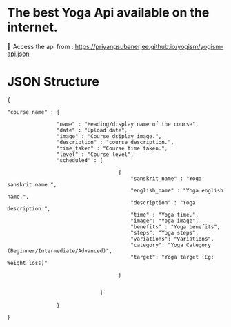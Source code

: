 # The best Yoga Api available on the internet.

🚀 Access the api from : https://priyangsubanerjee.github.io/yogism/yogism-api.json

# JSON Structure

    {

    "course name" : {

                    "name" : "Heading/display name of the course",
                    "date" : "Upload date",
                    "image" : "Course dsiplay image.",
                    "description" : "course description.",
                    "time_taken" : "Course time taken.",
                    "level" : "Course level",
                    "scheduled" : [

                                        {
                                            "sanskrit_name" : "Yoga sanskrit name.",
                                            "english_name" : "Yoga english name.",
                                            "description" : "Yoga description.",
                                            "time" : "Yoga time.",
                                            "image": "Yoga image",
                                            "benefits" : "Yoga benefits",
                                            "steps": "Yoga steps",
                                            "variations": "Variations",
                                            "category": "Yoga Category (Beginner/Intermediate/Advanced)",
                                            "target": "Yoga target (Eg: Weight loss)"

                                        }


                                  ]

                    }

    }
